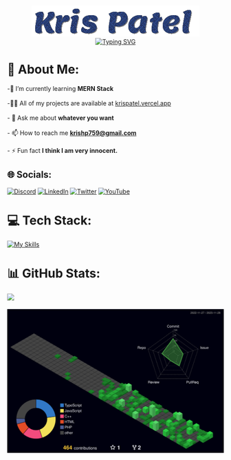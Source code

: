 
<div align="center">
  <img src="https://github.com/Kris0011/Kris0011/blob/main/krispatel2.gif" alt="Animation">
</div>

<div align="center">
  <a href="https://git.io/typing-svg"><img src="https://readme-typing-svg.demolab.com?font=Fira+Code&duration=2000&pause=1000&color=F74687&width=500&lines=Coding+away%2C+one+keystroke+at+a+time...;Crafting+websites+with+passion+and+pixels.;Let's+connect+and+code+together!" alt="Typing SVG" /></a>
</div>


# 💫 About Me:
-🌱 I’m currently learning **MERN Stack**<br><br>-👨‍💻 All of my projects are available at [krispatel.vercel.app](https://krispatel.vercel.app)<br><br>- 💬 Ask me about **whatever you want**<br><br>- 📫 How to reach me **krishp759@gmail.com**<br><br>- ⚡ Fun fact **I think I am very innocent.**



## 🌐 Socials:
[![Discord](https://img.shields.io/badge/discord-36393e?style=for-the-badge&logo=discord&logoColor=#5865F2)](https://discord.gg/684004012210651146)
[![LinkedIn](https://img.shields.io/badge/linkedin-0072b1?style=for-the-badge&logo=linkedin&logoColor=#0A66C2)](linkedin.com/in/kris-patel-985158250/)
[![Twitter](https://img.shields.io/badge/Twitter-1DA1F2?style=for-the-badge&logo=twitter&logoColor=white)](https://twitter.com/Kris__Logan)
[![YouTube](https://img.shields.io/badge/YouTube-FF0000?style=for-the-badge&logo=youtube&logoColor=white)](https://youtube.com/@krisgenics4404) 


# 💻 Tech Stack:
[![My Skills](https://skillicons.dev/icons?i=c,cpp,js,ts,html,css,bootstrap,nodejs,react,nextjs,vite,tailwind,express,mongodb,mysql,php,postman,git,github,githubactions,gcp,vscode,neovim,discord,linux,vercel,netlify)](https://skillicons.dev)


# 📊 GitHub Stats:
![](https://github-readme-stats.vercel.app/api?username=Kris0011&theme=monokai&hide_border=false&include_all_commits=false&count_private=false)<br/></br>
![](./profile-3d-contrib/profile-night-green.svg)
